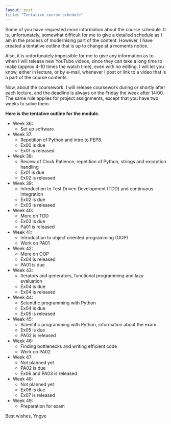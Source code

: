 ```yaml
---
layout: post
title: "Tentative course schedule"
---
```


Some of you have requested more information about the course schedule.
It is, unfortunately, somewhat difficult for me to give a detailed
schedule as I am in the process of modernising part of the content.
However, I have created a tentative outline that is up to change at a 
moments notice. 

Also, it is unfortunately impossible for me to give any information as
to when I will release new YouTube videos, since they can take a long 
time to make (approx 4-10 times the watch time), even with no editing.
I will let you know, either in lecture, or by e-mail, whenever I post 
or link to a video that is a part of the course contents.

Now, about the coursework. I will release coursework during or shortly 
after each lecture, and the deadline is always on the Friday the week 
after 14:00. The same rule applies for project assignments, except that 
you have two weeks to solve them.

**Here is the tentative outline for the module.**

 * Week 36:
   * Set up software
 * Week 37:
   * Repetition of Python and intro to PEP8.
   * Ex00 is due
   * Ex01 is released
 * Week 38:
   * Review of Clock Patience, repetition of Python, strings and exception handling
   * Ex01 is due
   * Ex02 is released
 * Week 39:
   * Introduction to Test Driven Development (TDD) and continuous integration
   * Ex02 is due
   * Ex03 is released
 * Week 40:
   * More on TDD
   * Ex03 is due
   * Pa01 is released
 * Week 41:
   * Introduction to object oriented programming (OOP)
   * Work on PA01
 * Week 42:
   * More on OOP
   * Ex04 is released
   * PA01 is due
 * Week 43:
   * Iterators and generators, functional programming and lazy evaluation
   * Ex04 is due
   * Ex04 is released
 * Week 44:
   * Scientific programming with Python
   * Ex04 is due
   * Ex05 is released
 * Week 45:
   * Scientific programming with Python, information about the exam
   * Ex05 is due
   * PA02 is released
 * Week 46:
   * Finding bottlenecks and writing efficient code
   * Work on PA02
 * Week 47:
   * Not planned yet
   * PA02 is due
   * Ex06 and PA03 is released
 * Week 48:
   * Not planned yet
   * Ex06 is due
   * Ex07 is released
 * Week 49:
   * Preparation for exam

Best wishes,
Yngve
